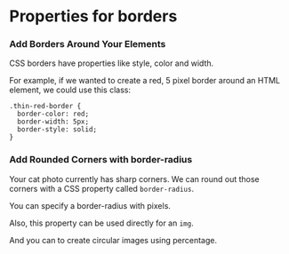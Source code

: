 # Properties for borders

### Add Borders Around Your Elements
CSS borders have properties like style, color and width.

For example, if we wanted to create a red, 5 pixel border around an HTML element, we could use this class:
```
.thin-red-border {
  border-color: red;
  border-width: 5px;
  border-style: solid;
}
```

### Add Rounded Corners with border-radius
Your cat photo currently has sharp corners. We can round out those corners with a CSS property called `border-radius`.

You can specify a border-radius with pixels.

Also, this property can be used directly for an `img`.

And you can to create circular images using percentage.
